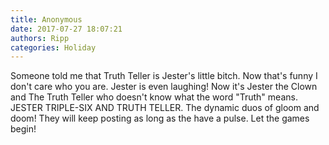 ```yaml
---
title: Anonymous
date: 2017-07-27 18:07:21
authors: Ripp
categories: Holiday
---
```


 Someone told me that Truth Teller is Jester's little bitch. Now that's funny I don't care who you are. Jester is even laughing! Now it's Jester the Clown and The Truth Teller who doesn't know what the word "Truth" means.
JESTER TRIPLE-SIX AND TRUTH TELLER. The dynamic duos of gloom and doom!  They will keep posting as long as the have a pulse. Let the games begin!